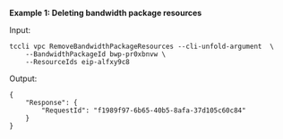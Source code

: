 **Example 1: Deleting bandwidth package resources**



Input: 

```
tccli vpc RemoveBandwidthPackageResources --cli-unfold-argument  \
    --BandwidthPackageId bwp-pr0xbnvw \
    --ResourceIds eip-alfxy9c8
```

Output: 
```
{
    "Response": {
        "RequestId": "f1989f97-6b65-40b5-8afa-37d105c60c84"
    }
}
```


